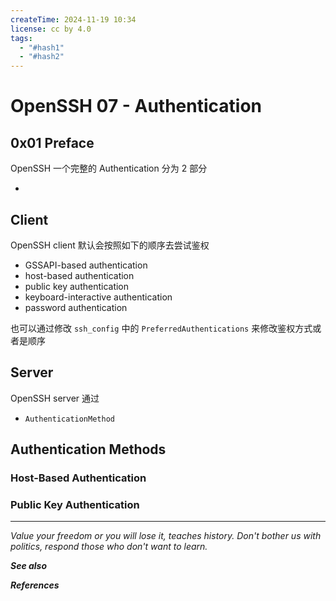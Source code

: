 ```yaml
---
createTime: 2024-11-19 10:34
license: cc by 4.0
tags:
  - "#hash1"
  - "#hash2"
---
```


# OpenSSH 07 - Authentication

## 0x01 Preface

OpenSSH 一个完整的 Authentication 分为 2 部分

- 



## Client

OpenSSH client 默认会按照如下的顺序去尝试鉴权

- GSSAPI-based authentication
- host-based authentication
- public key authentication
- keyboard-interactive authentication
- password authentication

也可以通过修改 `ssh_config` 中的 `PreferredAuthentications` 来修改鉴权方式或者是顺序

## Server

OpenSSH server 通过 

- `AuthenticationMethod`

## Authentication Methods

### Host-Based Authentication

### Public Key Authentication





---
*Value your freedom or you will lose it, teaches history. Don't bother us with politics, respond those who don't want to learn.*

***See also***



***References***


